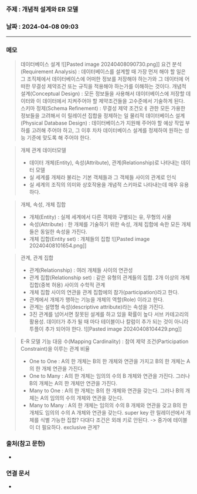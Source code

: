 ### 주제 : 개념적 설계와 ER 모델

### 날짜 : 2024-04-08 09:03
----
### 메모
> 데이터베이스 설계
> ![[Pasted image 20240408090730.png]]
> 요건 분석(Requirement Analysis) : 데이터베이스를 설계할 때 가장 먼저 해야 할 일은 그 조직체에서 데이터베이스에 어떠한 정보를 저장해야 하는가와 그 데이터에 어떠한 무결성 제약조건 또는 규직을 적용해야 하는가를 이해하는 것이다.
> 개념적 설계(Conceptual Design) : 모든 정보들을 사용해서 데이터베이스에 저장할 데이터와 이 데이터에서 지켜주어야 할 제약조건들을 고수준에서 기술하게 된다.
> 스키마 정제(Schema Refinement) : 무결성 제약 조건오ㅔ 관한 모든 가용한 정보들을 고려해서 이 릴레이션 집합을 정제하는 일
> 물리적 데이터베이스 설계(Physical Database Design) : 데이터베이스가 지원해 주어야 할 예상 작업 부하를 고려해 주어야 하고, 그 이후 차차 데이터베이스 설계를 정제하여 원하는 성능 기준에 맞도록 해 주어야 한다.

> 개체 관계 데이터모델
> 	- 데이터 개체(Entity), 속성(Attribute), 관계(Relationship)로 나타내는 데이터 모델
> 	- 실 세계를 개체라 불리는 기본 객체들과 그 객체들 사이의 관계로 인식
> 	- 실 세계의 조직의 의미와 상호작용을 개념적 스키마로 나타내는데 매우 유용하다.

> 개체, 속성, 개체 집합
> 	- 개체(Entity) : 실제 세계에서 다른 객체와 구별되는 유, 무형의 사물
> 	- 속성(Attribute) : 한 개체를 기술하기 위한 속성, 개체 집합에 속한 모든 개체들은 동일한 속성을 가진다.
> 	- 개체 집합(Entity set) : 개체들의 집합
> ![[Pasted image 20240408101654.png]]

> 관계, 관계 집합
> 	- 관계(Relationship) : 여러 개체들 사이의 연관성
> 	- 관계 집합(Relationship set) : 같은 유형의 관계들의 집합. 2개 이상의 개체집합(중복 허용) 사이의 수학적 관계
> 	- 개체 집합 사이의 연관을 관계 집합에의 참가(participation)라고 한다.
> 	- 관계에서 개체가 행하는 기능을 개체의 역할(Role) 이라고 한다.
> 	- 관계는 설명형 속성(descriptive attribute)라는 속성을 가진다.
> 	- 3진 관계를 넘어서면 잘못된 설계를 하고 있을 확률이 높다
> 서브 카테고리의 활용성.
> 데이터가 추가 될 때 마다 테이블이나 칼럼이 추가 되는 것이 아니라 투플이 추가 되어야 한다.
> ![[Pasted image 20240408104429.png]]

> E-R 모델 기능
> 대응 수(Mapping Cardinality) : 참여 제약 조건(Participation Constraint)을 이루는 관계 비율
> 	- One to One : A의 한 개체는 B의 한 개체와 연관을 가지고 B의 한 개체는 A의 한 개체 연관을 가진다.
> 	- One to Many : A의 한 개체는 임의의 수의 B 개체와 연관을 가진다. 그러나 B의 개체는 A의 한 개체만 연관을 가진다.
> 	- Many to One : A의 한 개체는 B의 한 개체와 연관을 갖는다. 그러나 B의 개체는 A의 임의의 수의 개체와 연관을 갖는다.
> 	- Many to Many : A의 한 개체는 임의의 수의 B 개체와 연관을 갖고 B의 한 개체도 임의의 수의 A 개체와 연관을 갖는다.
> super key 란 릴레이션에서 개체를 식별 가능한 집합?
> 다대다 조건은 외래 키로 안된다. -> 중가에 테이블이 더 필요하다.
> exclusive 관게?

> 

### 출처(참고 문헌)
-

### 연결 문서
-
